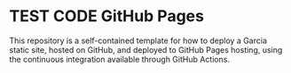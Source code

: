 # TEST CODE GitHub Pages

This repository is a self-contained template for how to deploy a
Garcia static site, hosted on GitHub, and deployed to GitHub Pages hosting,
using the continuous integration available through GitHub Actions.


